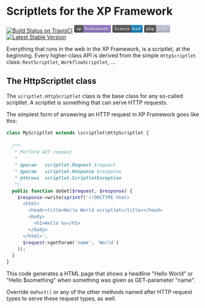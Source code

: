 Scriptlets for the XP Framework
========================================================================

[![Build Status on TravisCI](https://secure.travis-ci.org/xp-framework/scriptlet.svg)](http://travis-ci.org/xp-framework/scriptlet)
[![XP Framework Module](https://raw.githubusercontent.com/xp-framework/web/master/static/xp-framework-badge.png)](https://github.com/xp-framework/core)
[![BSD Licence](https://raw.githubusercontent.com/xp-framework/web/master/static/licence-bsd.png)](https://github.com/xp-framework/core/blob/master/LICENCE.md)
[![Required PHP 5.4+](https://raw.githubusercontent.com/xp-framework/web/master/static/php-5_4plus.png)](http://php.net/)
[![Latest Stable Version](https://poser.pugx.org/xp-framework/scriptlet/version.png)](https://packagist.org/packages/xp-framework/scriptlet)

Everything that runs in the web in the XP Framework, is a scriptlet, at the beginning. Every higher-class API is derived from the simple `HttpScriptlet` class: `RestScriptlet`, `WorkflowScriptlet`, ...

The HttpScriptlet class
-----------------------
The `scriptlet.HttpScriptlet` class is the base class for any so-called scriptlet. A scriptlet is something that can serve HTTP requests.

The simplest form of answering an HTTP request in XP Framework goes like this:

```php
class MyScriptlet extends \scriptlet\HttpScriptlet {

  /**
   * Perform GET request
   *
   * @param   scriptlet.Request $request
   * @param   scriptlet.Response $response
   * @throws  scriptlet.ScriptletException
   */
  public function doGet($request, $response) {
    $response->write(sprintf('<!DOCTYPE html>
      <html>
        <head><title>Hello World scriptlet</title></head>
        <body>
          <h1>Hello %s</h1>
        </body>
      </html>',
      $request->getParam('name', 'World')
    ));
  }
}
```

This code generates a HTML page that shows a headline "Hello World" or "Hello $something" when something was given as GET-parameter "name".

Override `doPost()` or any of the other methods named after HTTP request types to serve these request types, as well.
